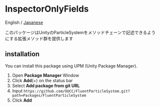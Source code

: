 # InspectorOnlyFields

English / [Japanese](README_ja.md)

このパッケージはUnityのParticleSystemをメソッドチェーンで記述できるようにする拡張メソッド群を提供します

## installation

You can install this package using UPM (Unity Package Manager).

1. Open **Package Manager** Window
2. Click **Add**(+) on the status bar
3. Select **Add package from git URL**
4. Input `https://github.com/OUCC/FluentParticleSystem.git?path=Packages/FluentParticleSystem`
5. Click **Add**